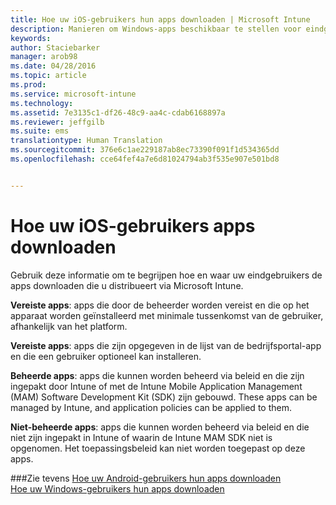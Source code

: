 ```yaml
---
title: Hoe uw iOS-gebruikers hun apps downloaden | Microsoft Intune
description: Manieren om Windows-apps beschikbaar te stellen voor eindgebruikers
keywords: 
author: Staciebarker
manager: arob98
ms.date: 04/28/2016
ms.topic: article
ms.prod: 
ms.service: microsoft-intune
ms.technology: 
ms.assetid: 7e3135c1-df26-48c9-aa4c-cdab6168897a
ms.reviewer: jeffgilb
ms.suite: ems
translationtype: Human Translation
ms.sourcegitcommit: 376e6c1ae229187ab8ec73390f091f1d534365dd
ms.openlocfilehash: cce64fef4a7e6d81024794ab3f535e907e501bd8


---
```



# Hoe uw iOS-gebruikers apps downloaden

Gebruik deze informatie om te begrijpen hoe en waar uw eindgebruikers de apps downloaden die u distribueert via Microsoft Intune. 

**Vereiste apps**: apps die door de beheerder worden vereist en die op het apparaat worden geïnstalleerd met minimale tussenkomst van de gebruiker, afhankelijk van het platform.

**Vereiste apps**: apps die zijn opgegeven in de lijst van de bedrijfsportal-app en die een gebruiker optioneel kan installeren.

**Beheerde apps**: apps die kunnen worden beheerd via beleid en die zijn ingepakt door Intune of met de Intune Mobile Application Management (MAM) Software Development Kit (SDK) zijn gebouwd. These apps can be managed by Intune, and application policies can be applied to them.

**Niet-beheerde apps**: apps die kunnen worden beheerd via beleid en die niet zijn ingepakt in Intune of waarin de Intune MAM SDK niet is opgenomen. Het toepassingsbeleid kan niet worden toegepast op deze apps.

###Zie tevens
[Hoe uw Android-gebruikers hun apps downloaden](how-your-android-users-get-their-apps.md)</br>
[Hoe uw Windows-gebruikers hun apps downloaden](how-your-windows-users-get-their-apps.md)


<!--HONumber=Jul16_HO3-->



